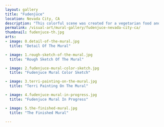 ```yaml
---
layout: gallery
title: "Fudenjüce"
location: Nevada City, CA
description: "This colorful scene was created for a vegetarian food and juice bar in Nevada City, CA. The mural was designed and painted in studio on non-woven media and then installed on the outdoor patio at their location."
permalink: /visual-art/mural-gallery/fudenjuce-nevada-city-ca/
thumbnail: fudenjuce-th.jpg
arts:
- image: 0.detail-of-the-mural.jpg
  title: "Detail Of The Mural"

- image: 1.rough-sketch-of-the-mural.jpg
  title: "Rough Sketch Of The Mural"

- image: 2.fudenjuce-mural-color-sketch.jpg
  title: "Fudenjuce Mural Color Sketch"

- image: 3.terri-painting-on-the-mural.jpg
  title: "Terri Painting On The Mural"

- image: 4.fudenjuce-mural-in-progress.jpg
  title: "Fudenjuce Mural In Progress"

- image: 5.the-finished-mural.jpg
  title: "The Finished Mural"

---
```

